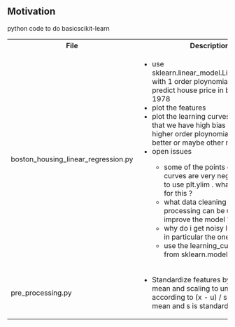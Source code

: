 <h2>Motivation</h2>
python code to do basicscikit-learn

<table>
  <tr>
    <th>File</th>
    <th>Description</th>
  </tr>
  <tr>
    <td>boston_housing_linear_regression.py</td>
    <td>
    <ul>
    <li>use sklearn.linear_model.LinearRegression with 1 order ploynomial as model to predict house price in boston year 1978</li>
    <li>plot the features</li>
    <li>plot the learning curves. it is obvious that we have high bias problem. so higher order ploynomial might be better or maybe other model</li>
    <li>open issues</li>
    <ul>
    <li>some of the points on the learning curves are very negative so i had to use plt.ylim . whats the reason for this ?</li>
    <li>what data cleaning \ pre processing can be used to improve the model ?</li>
    <li>why do i get noisy learning curve - in particular the one for test ?</li>
    <li>use the learning_curve function from sklearn.model_selection</li>
    </ul>
    </ul>
    </td>
  </tr>
  <tr>
    <td>pre_processing.py</td>
    <td>
    <ul>
    <li>Standardize features by removing the mean and scaling to unit variance according to (x - u) / s where u is the mean and s is standard deviation</li>
    </ul>
    </ul>
    </td>
  </tr>
</table>
